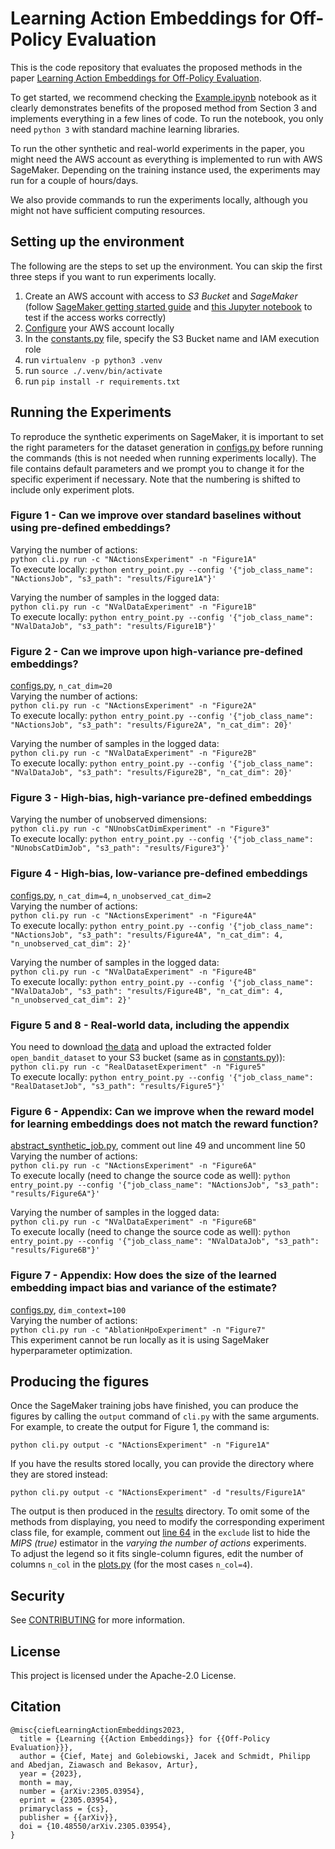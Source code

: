 # Learning Action Embeddings for Off-Policy Evaluation 

This is the code repository that evaluates the proposed methods in the paper [Learning Action Embeddings for Off-Policy Evaluation](https://arxiv.org/abs/2305.03954).

To get started, we recommend checking the [Example.ipynb](Example.ipynb) notebook as it clearly demonstrates benefits of the proposed method from Section 3 and implements everything in a few lines of code. To run the notebook, you only need `python 3` with standard machine learning libraries.

To run the other synthetic and real-world experiments in the paper, you might need the AWS account as everything is implemented to run with AWS SageMaker. Depending on the training instance used, the experiments may run for a couple of hours/days.

We also provide commands to run the experiments locally, although you might not have sufficient computing resources.

## Setting up the environment
The following are the steps to set up the environment. You can skip the first three steps if you want to run experiments locally.

1. Create an AWS account with access to *S3 Bucket* and *SageMaker* (follow [SageMaker getting started guide](https://docs.aws.amazon.com/sagemaker/latest/dg/gs.html) and [this Jupyter notebook](https://docs.aws.amazon.com/sagemaker/latest/dg/ex1-train-model.html) to test if the access works correctly)
1. [Configure](https://docs.aws.amazon.com/cli/latest/userguide/cli-configure-quickstart.html) your AWS account locally
1. In the [constants.py](experiments/utils/constants.py) file, specify the S3 Bucket name and IAM execution role
1. run `virtualenv -p python3 .venv`
1. run `source ./.venv/bin/activate`
1. run `pip install -r requirements.txt`

## Running the Experiments
To reproduce the synthetic experiments on SageMaker, it is important to set the right parameters for the dataset generation in [configs.py](experiments/utils/configs.py?plain=1#L31) before running the commands (this is not needed when running experiments locally).
The file contains default parameters and we prompt you to change it for the specific experiment if necessary. Note that the numbering is shifted to include only experiment plots.

### Figure 1 - Can we improve over standard baselines without using pre-defined embeddings?
Varying the number of actions:\
`python cli.py run -c "NActionsExperiment" -n "Figure1A"`\
To execute locally: `python entry_point.py --config '{"job_class_name": "NActionsJob", "s3_path": "results/Figure1A"}'`

Varying the number of samples in the logged data:\
`python cli.py run -c "NValDataExperiment" -n "Figure1B"`\
To execute locally: `python entry_point.py --config '{"job_class_name": "NValDataJob", "s3_path": "results/Figure1B"}'`

### Figure 2 - Can we improve upon high-variance pre-defined embeddings?
[configs.py](experiments/utils/configs.py?plain=1#L31), `n_cat_dim=20`\
Varying the number of actions:\
`python cli.py run -c "NActionsExperiment" -n "Figure2A"`\
To execute locally: `python entry_point.py --config '{"job_class_name": "NActionsJob", "s3_path": "results/Figure2A", "n_cat_dim": 20}'`

Varying the number of samples in the logged data:\
`python cli.py run -c "NValDataExperiment" -n "Figure2B"`\
To execute locally: `python entry_point.py --config '{"job_class_name": "NValDataJob", "s3_path": "results/Figure2B", "n_cat_dim": 20}'`

### Figure 3 - High-bias, high-variance pre-defined embeddings
Varying the number of unobserved dimensions:\
`python cli.py run -c "NUnobsCatDimExperiment" -n "Figure3"`\
To execute locally: `python entry_point.py --config '{"job_class_name": "NUnobsCatDimJob", "s3_path": "results/Figure3"}'`

### Figure 4 - High-bias, low-variance pre-defined embeddings
[configs.py](experiments/utils/configs.py?plain=1#L31), `n_cat_dim=4`, `n_unobserved_cat_dim=2`\
Varying the number of actions:\
`python cli.py run -c "NActionsExperiment" -n "Figure4A"`\
To execute locally: `python entry_point.py --config '{"job_class_name": "NActionsJob", "s3_path": "results/Figure4A", "n_cat_dim": 4, "n_unobserved_cat_dim": 2}'`

Varying the number of samples in the logged data:\
`python cli.py run -c "NValDataExperiment" -n "Figure4B"`\
To execute locally: `python entry_point.py --config '{"job_class_name": "NValDataJob", "s3_path": "results/Figure4B", "n_cat_dim": 4, "n_unobserved_cat_dim": 2}'`

### Figure 5 and 8 - Real-world data, including the appendix
You need to download [the data](https://research.zozo.com/data_release/open_bandit_dataset.zip) and upload the extracted folder `open_bandit_dataset` to your S3 bucket (same as in [constants.py](experiments/utils/constants.py))):\
`python cli.py run -c "RealDatasetExperiment" -n "Figure5"`\
To execute locally: `python entry_point.py --config '{"job_class_name": "RealDatasetJob", "s3_path": "results/Figure5"}'`

### Figure 6 - Appendix: Can we improve when the reward model for learning embeddings does not match the reward function?
[abstract_synthetic_job.py](jobs/abstracts/abstract_synthetic_job.py?plain=1#L50), comment out line 49 and uncomment line 50\
Varying the number of actions:\
`python cli.py run -c "NActionsExperiment" -n "Figure6A"`\
To execute locally (need to change the source code as well): `python entry_point.py --config '{"job_class_name": "NActionsJob", "s3_path": "results/Figure6A"}'`

Varying the number of samples in the logged data:\
`python cli.py run -c "NValDataExperiment" -n "Figure6B"`\
To execute locally (need to change the source code as well): `python entry_point.py --config '{"job_class_name": "NValDataJob", "s3_path": "results/Figure6B"}'`

### Figure 7 - Appendix: How does the size of the learned embedding impact bias and variance of the estimate?
[configs.py](experiments/utils/configs.py?plain=1#L33), `dim_context=100`\
Varying the number of actions:\
`python cli.py run -c "AblationHpoExperiment" -n "Figure7"`\
This experiment cannot be run locally as it is using SageMaker hyperparameter optimization.

## Producing the figures
Once the SageMaker training jobs have finished, you can produce the figures by calling the `output` command of `cli.py` with the same arguments.
For example, to create the output for Figure 1, the command is:

`python cli.py output -c "NActionsExperiment" -n "Figure1A"`

If you have the results stored locally, you can provide the directory where they are stored instead:

`python cli.py output -c "NActionsExperiment" -d "results/Figure1A"`

The output is then produced in the [results](results) directory.
To omit some of the methods from displaying, you need to modify the corresponding experiment class file, for example, comment out [line 64](experiments/n_actions_experiment.py?plain=1#L64) in the `exclude` list to hide the *MIPS (true)* estimator in the *varying the number of actions* experiments.\
To adjust the legend so it fits single-column figures, edit the number of columns `n_col` in the [plots.py](experiments/utils/plots.py?plain=1#L43) (for the most cases `n_col=4`).

## Security

See [CONTRIBUTING](CONTRIBUTING.md#security-issue-notifications) for more information.

## License

This project is licensed under the Apache-2.0 License.

## Citation
```
@misc{ciefLearningActionEmbeddings2023,
  title = {Learning {{Action Embeddings}} for {{Off-Policy Evaluation}}},
  author = {Cief, Matej and Golebiowski, Jacek and Schmidt, Philipp and Abedjan, Ziawasch and Bekasov, Artur},
  year = {2023},
  month = may,
  number = {arXiv:2305.03954},
  eprint = {2305.03954},
  primaryclass = {cs},
  publisher = {{arXiv}},
  doi = {10.48550/arXiv.2305.03954},
}
```
